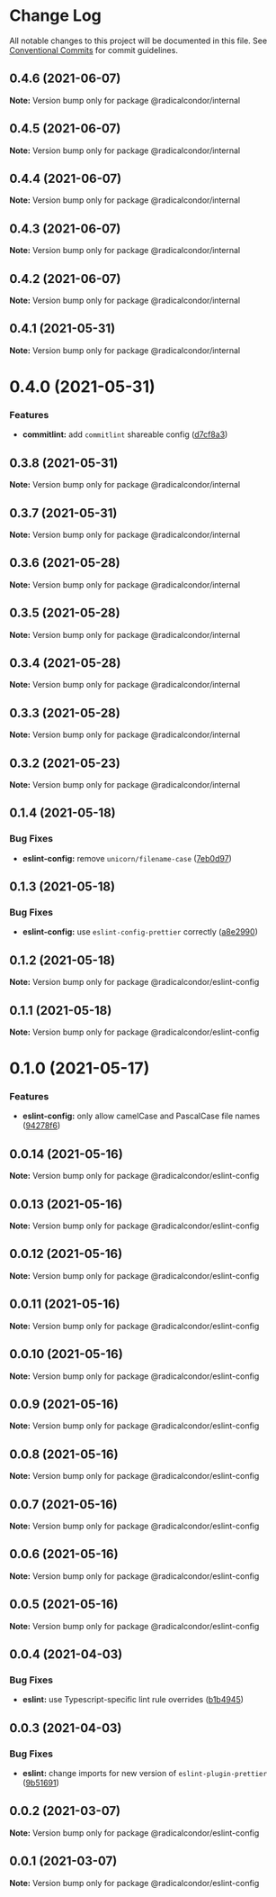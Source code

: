 # Change Log

All notable changes to this project will be documented in this file.
See [Conventional Commits](https://conventionalcommits.org) for commit guidelines.

## 0.4.6 (2021-06-07)

**Note:** Version bump only for package @radicalcondor/internal





## 0.4.5 (2021-06-07)

**Note:** Version bump only for package @radicalcondor/internal





## 0.4.4 (2021-06-07)

**Note:** Version bump only for package @radicalcondor/internal





## 0.4.3 (2021-06-07)

**Note:** Version bump only for package @radicalcondor/internal





## 0.4.2 (2021-06-07)

**Note:** Version bump only for package @radicalcondor/internal





## 0.4.1 (2021-05-31)

**Note:** Version bump only for package @radicalcondor/internal





# 0.4.0 (2021-05-31)


### Features

* **commitlint:** add `commitlint` shareable config ([d7cf8a3](https://github.com/radicalcondor/config/commit/d7cf8a35615eceeb6326402eabda565e921e986d))





## 0.3.8 (2021-05-31)

**Note:** Version bump only for package @radicalcondor/internal





## 0.3.7 (2021-05-31)

**Note:** Version bump only for package @radicalcondor/internal





## 0.3.6 (2021-05-28)

**Note:** Version bump only for package @radicalcondor/internal





## 0.3.5 (2021-05-28)

**Note:** Version bump only for package @radicalcondor/internal





## 0.3.4 (2021-05-28)

**Note:** Version bump only for package @radicalcondor/internal





## 0.3.3 (2021-05-28)

**Note:** Version bump only for package @radicalcondor/internal





## 0.3.2 (2021-05-23)

**Note:** Version bump only for package @radicalcondor/internal





## 0.1.4 (2021-05-18)


### Bug Fixes

* **eslint-config:** remove `unicorn/filename-case` ([7eb0d97](https://github.com/radicalcondor/config/commit/7eb0d9736902157deb5df339148b7ff30d68ab0c))





## 0.1.3 (2021-05-18)


### Bug Fixes

* **eslint-config:** use `eslint-config-prettier` correctly ([a8e2990](https://github.com/radicalcondor/config/commit/a8e2990ebe0f023b7f894290650e35081ebdd05f))





## 0.1.2 (2021-05-18)

**Note:** Version bump only for package @radicalcondor/eslint-config





## 0.1.1 (2021-05-18)

**Note:** Version bump only for package @radicalcondor/eslint-config





# 0.1.0 (2021-05-17)


### Features

* **eslint-config:** only allow camelCase and PascalCase file names ([94278f6](https://github.com/radicalcondor/config/commit/94278f6637f55317b8f2d86257befcfa8ceb21d2))





## 0.0.14 (2021-05-16)

**Note:** Version bump only for package @radicalcondor/eslint-config





## 0.0.13 (2021-05-16)

**Note:** Version bump only for package @radicalcondor/eslint-config





## 0.0.12 (2021-05-16)

**Note:** Version bump only for package @radicalcondor/eslint-config





## 0.0.11 (2021-05-16)

**Note:** Version bump only for package @radicalcondor/eslint-config





## 0.0.10 (2021-05-16)

**Note:** Version bump only for package @radicalcondor/eslint-config





## 0.0.9 (2021-05-16)

**Note:** Version bump only for package @radicalcondor/eslint-config





## 0.0.8 (2021-05-16)

**Note:** Version bump only for package @radicalcondor/eslint-config





## 0.0.7 (2021-05-16)

**Note:** Version bump only for package @radicalcondor/eslint-config





## 0.0.6 (2021-05-16)

**Note:** Version bump only for package @radicalcondor/eslint-config





## 0.0.5 (2021-05-16)

**Note:** Version bump only for package @radicalcondor/eslint-config





## 0.0.4 (2021-04-03)


### Bug Fixes

* **eslint:** use Typescript-specific lint rule overrides ([b1b4945](https://github.com/radicalcondor/config/commit/b1b49459a5bf1bc7740ee0be11b534598bf3e3f9))





## 0.0.3 (2021-04-03)


### Bug Fixes

* **eslint:** change imports for new version of `eslint-plugin-prettier` ([9b51691](https://github.com/radicalcondor/config/commit/9b516912b2675d58d85d8393ca078fd63911285f))





## 0.0.2 (2021-03-07)

**Note:** Version bump only for package @radicalcondor/eslint-config





## 0.0.1 (2021-03-07)

**Note:** Version bump only for package @radicalcondor/eslint-config
